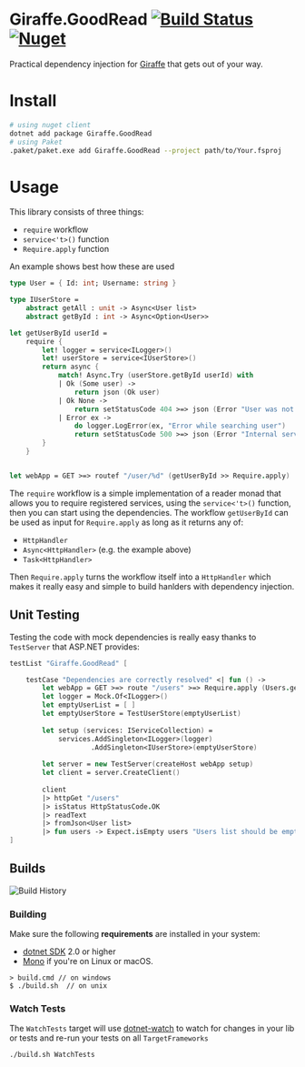 # Giraffe.GoodRead [![Build Status](https://travis-ci.org/Zaid-Ajaj/Giraffe.GoodRead.svg?branch=master)](https://travis-ci.org/Zaid-Ajaj/Giraffe.GoodRead) [![Nuget](https://img.shields.io/nuget/v/Giraffe.GoodRead.svg?colorB=green)](https://www.nuget.org/packages/Giraffe.GoodRead)

Practical dependency injection for [Giraffe](https://github.com/giraffe-fsharp/Giraffe) that gets out of your way.

# Install
```bash
# using nuget client
dotnet add package Giraffe.GoodRead
# using Paket
.paket/paket.exe add Giraffe.GoodRead --project path/to/Your.fsproj
```

# Usage

This library consists of three things: 
 - `require` workflow
 - `service<'t>()` function 
 - `Require.apply` function

An example shows best how these are used
```fs
type User = { Id: int; Username: string }

type IUserStore =
    abstract getAll : unit -> Async<User list>
    abstract getById : int -> Async<Option<User>>

let getUserById userId =
    require {
        let! logger = service<ILogger>()
        let! userStore = service<IUserStore>()
        return async {
            match! Async.Try (userStore.getById userId) with
            | Ok (Some user) ->
                return json (Ok user)
            | Ok None ->
                return setStatusCode 404 >=> json (Error "User was not found")
            | Error ex ->
                do logger.LogError(ex, "Error while searching user")
                return setStatusCode 500 >=> json (Error "Internal server error occured")
        }
    }


let webApp = GET >=> routef "/user/%d" (getUserById >> Require.apply)

```
The `require` workflow is a simple implementation of a reader monad that allows you to require registered services, using the `service<'t>()` function, then you can start using the dependencies. The workflow `getUserById` can be used as input for `Require.apply` as long as it returns any of:
 - `HttpHandler`
 - `Async<HttpHandler>` (e.g. the example above)
 - `Task<HttpHandler>` 

Then `Require.apply` turns the workflow itself into a `HttpHandler` which makes it really easy and simple to build hanlders with dependency injection. 

## Unit Testing
Testing the code with mock dependencies is really easy thanks to `TestServer` that ASP.NET provides:
```fs
testList "Giraffe.GoodRead" [

    testCase "Dependencies are correctly resolved" <| fun () ->
        let webApp = GET >=> route "/users" >=> Require.apply (Users.getAll())
        let logger = Mock.Of<ILogger>()
        let emptyUserList = [ ]
        let emptyUserStore = TestUserStore(emptyUserList)
    
        let setup (services: IServiceCollection) =
            services.AddSingleton<ILogger>(logger)
                    .AddSingleton<IUserStore>(emptyUserStore)
    
        let server = new TestServer(createHost webApp setup)
        let client = server.CreateClient()
    
        client
        |> httpGet "/users"
        |> isStatus HttpStatusCode.OK
        |> readText
        |> fromJson<User list>
        |> fun users -> Expect.isEmpty users "Users list should be empty"
]

```

## Builds

![Build History](https://buildstats.info/travisci/chart/Zaid-Ajaj/Giraffe.GoodRead)


### Building


Make sure the following **requirements** are installed in your system:

* [dotnet SDK](https://www.microsoft.com/net/download/core) 2.0 or higher
* [Mono](http://www.mono-project.com/) if you're on Linux or macOS.

```
> build.cmd // on windows
$ ./build.sh  // on unix
```

### Watch Tests

The `WatchTests` target will use [dotnet-watch](https://github.com/aspnet/Docs/blob/master/aspnetcore/tutorials/dotnet-watch.md) to watch for changes in your lib or tests and re-run your tests on all `TargetFrameworks`

```
./build.sh WatchTests
```

